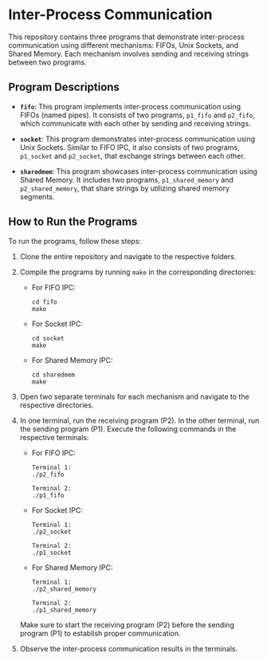 # Inter-Process Communication

This repository contains three programs that demonstrate inter-process communication using different mechanisms: FIFOs, Unix Sockets, and Shared Memory. Each mechanism involves sending and receiving strings between two programs.

## Program Descriptions

- **`fifo`**: This program implements inter-process communication using FIFOs (named pipes). It consists of two programs, `p1_fifo` and `p2_fifo`, which communicate with each other by sending and receiving strings.

- **`socket`**: This program demonstrates inter-process communication using Unix Sockets. Similar to FIFO IPC, it also consists of two programs, `p1_socket` and `p2_socket`, that exchange strings between each other.

- **`sharedmem`**: This program showcases inter-process communication using Shared Memory. It includes two programs, `p1_shared_memory` and `p2_shared_memory`, that share strings by utilizing shared memory segments.

## How to Run the Programs

To run the programs, follow these steps:

1. Clone the entire repository and navigate to the respective folders.

2. Compile the programs by running `make` in the corresponding directories:

   - For FIFO IPC:
     ```
     cd fifo
     make
     ```

   - For Socket IPC:
     ```
     cd socket
     make
     ```

   - For Shared Memory IPC:
     ```
     cd sharedmem
     make
     ```

3. Open two separate terminals for each mechanism and navigate to the respective directories.

4. In one terminal, run the receiving program (P2). In the other terminal, run the sending program (P1). Execute the following commands in the respective terminals:

   - For FIFO IPC:
     ```
     Terminal 1:
     ./p2_fifo

     Terminal 2:
     ./p1_fifo
     ```

   - For Socket IPC:
     ```
     Terminal 1:
     ./p2_socket

     Terminal 2:
     ./p1_socket
     ```

   - For Shared Memory IPC:
     ```
     Terminal 1:
     ./p2_shared_memory

     Terminal 2:
     ./p1_shared_memory
     ```

   Make sure to start the receiving program (P2) before the sending program (P1) to establish proper communication.

5. Observe the inter-process communication results in the terminals.
